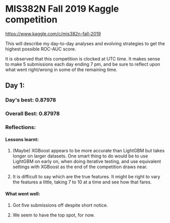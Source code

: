 # MIS382N Fall 2019 Kaggle competition

https://www.kaggle.com/c/mis382n-fall-2019

This will describe my day-to-day analyses and evolving strategies to get the highest possible ROC-AUC score.

It is observed that this competition is clocked at UTC time. It makes sense to make 5 submissions each day ending 7 pm, and be sure to reflect upon what went right/wrong in some of the remaining time.

## Day 1:

### Day's best: 0.87978

### Overall Best: 0.87978

### Reflections:

#### Lessons learnt:

1. (Maybe) XGBoost appears to be more accurate than LightGBM but takes longer on larger datasets. One smart thing to do would be to use LightGBM on early on, when doing iterative testing, and use equivalent settings with XGBoost as the end of the competition draws near.

2. It is difficult to say which are the true features. It might be right to vary the features a little, taking 7 to 10 at a time and see how that fares.

#### What went well:

1. Got five submissions off despite short notice.

2. We seem to have the top spot, for now.
